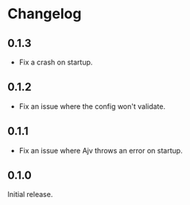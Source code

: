# Changelog

## 0.1.3

- Fix a crash on startup.

## 0.1.2

- Fix an issue where the config won't validate.

## 0.1.1

- Fix an issue where Ajv throws an error on startup.

## 0.1.0

Initial release.
